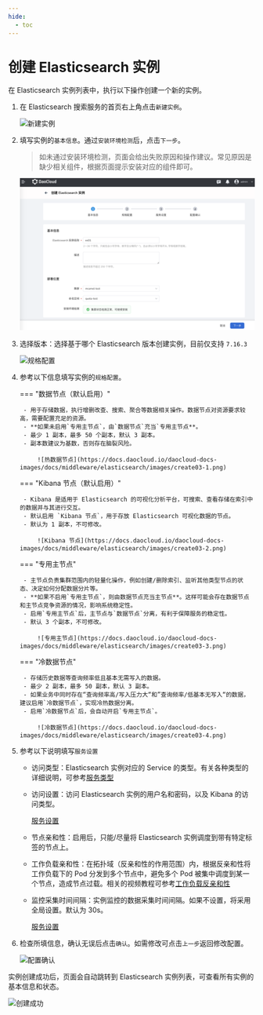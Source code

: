 ```yaml
---
hide:
  - toc
---
```


# 创建 Elasticsearch 实例

在 Elasticsearch 实例列表中，执行以下操作创建一个新的实例。

1. 在 Elasticsearch 搜索服务的首页右上角点击`新建实例`。

    ![新建实例](https://docs.daocloud.io/daocloud-docs-images/docs/middleware/elasticsearch/images/create01.png)

2. 填写实例的`基本信息`。通过`安装环境检测`后，点击`下一步`。

    > 如未通过安装环境检测，页面会给出失败原因和操作建议。常见原因是缺少相关组件，根据页面提示安装对应的组件即可。

    ![基本信息](../images/create02.png)

3. 选择版本：选择基于哪个 Elasticsearch 版本创建实例，目前仅支持 `7.16.3`

    ![规格配置](https://docs.daocloud.io/daocloud-docs-images/docs/middleware/elasticsearch/images/create03.png)

4. 参考以下信息填写实例的`规格配置`。

    === "数据节点（默认启用）"

        - 用于存储数据，执行增删改查、搜索、聚合等数据相关操作。数据节点对资源要求较高，需要配置充足的资源。
        - **如果未启用`专用主节点`，由`数据节点`充当`专用主节点**。
        - 最少 1 副本，最多 50 个副本，默认 3 副本。
        - 副本数建议为基数，否则存在脑裂风险。

            ![热数据节点](https://docs.daocloud.io/daocloud-docs-images/docs/middleware/elasticsearch/images/create03-1.png)

    === "Kibana 节点（默认启用）"

        - Kibana 是适用于 Elasticsearch 的可视化分析平台，可搜索、查看存储在索引中的数据并与其进行交互。
        - 默认启用 `Kibana 节点`，用于存放 Elasticsearch 可视化数据的节点。
        - 默认为 1 副本，不可修改。

            ![Kibana 节点](https://docs.daocloud.io/daocloud-docs-images/docs/middleware/elasticsearch/images/create03-2.png)

    === "专用主节点"

        - 主节点负责集群范围内的轻量化操作，例如创建/删除索引、监听其他类型节点的状态、决定如何分配数据分片等。
        - **如果不启用`专用主节点`，则由数据节点充当主节点**。这样可能会存在数据节点和主节点竞争资源的情况，影响系统稳定性。
        - 启用`专用主节点`后，主节点与`数据节点`分离，有利于保障服务的稳定性。
        - 默认 3 个副本，不可修改。

            ![专用主节点](https://docs.daocloud.io/daocloud-docs-images/docs/middleware/elasticsearch/images/create03-3.png)

    === "冷数据节点"

        - 存储历史数据等查询频率低且基本无需写入的数据。
        - 最少 2 副本，最多 50 副本，默认 3 副本。
        - 如果业务中同时存在“查询频率高/写入压力大“和”查询频率/低基本无写入“的数据，建议启用`冷数据节点`，实现冷热数据分离。
        - 启用`冷数据节点`后，会自动开启`专用主节点`。

            ![冷数据节点](https://docs.daocloud.io/daocloud-docs-images/docs/middleware/elasticsearch/images/create03-4.png)

5. 参考以下说明填写`服务设置`

    - 访问类型：Elasticsearch 实例对应的 Service 的类型。有关各种类型的详细说明，可参考[服务类型](https://kubernetes.io/zh-cn/docs/concepts/services-networking/service/#publishing-services-service-types)
    - 访问设置：访问 Elasticsearch 实例的用户名和密码，以及 Kibana 的访问类型。

        [服务设置](../images/create04.png)

    - 节点亲和性：启用后，只能/尽量将 Elasticsearch 实例调度到带有特定标签的节点上。
    - 工作负载亲和性：在拓扑域（反亲和性的作用范围）内，根据反亲和性将工作负载下的 Pod 分发到多个节点中，避免多个 Pod 被集中调度到某一个节点，造成节点过载。相关的视频教程可参考[工作负载反亲和性](../../../videos/mcamel.md#_1)
    - 监控采集时间间隔：实例监控的数据采集时间间隔。如果不设置，将采用全局设置。默认为 30s。

        [服务设置](../images/create04-1.png)

6. 检查所填信息，确认无误后点击`确认`。如需修改可点击`上一步`返回修改配置。

    ![配置确认](https://docs.daocloud.io/daocloud-docs-images/docs/middleware/elasticsearch/images/create05.png)

实例创建成功后，页面会自动跳转到 Elasticsearch 实例列表，可查看所有实例的基本信息和状态。

![创建成功](https://docs.daocloud.io/daocloud-docs-images/docs/middleware/elasticsearch/images/create06.png)
